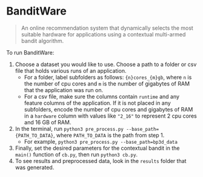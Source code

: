# BanditWare

> An online recommendation system that dynamically selects the most suitable hardware for applications using a contextual multi-armed bandit algorithm.

To run BanditWare:
1. Choose a dataset you would like to use. Choose a path to a folder or csv file that holds various runs of an application.
    - For a folder, label subfolders as follows: `{n}cores_{m}gb`, where `n` is the number of cpu cores and `m` is the number of gigabytes of RAM that the application was run on. 
    - For a csv file, make sure the columns contain `runtime` and any feature columns of the application. If it is not placed in any subfolders, encode the number of cpu cores and gigabytes of RAM in a `hardware` column with values like `"2_16"` to represent 2 cpu cores and 16 GB of RAM.
2. In the terminal, run `python3 pre_process.py --base_path={PATH_TO_DATA}`, where `PATH_TO_DATA` is the path from step 1.
    - For example, `python3 pre_process.py --base_path=bp3d_data`
3. Finally, set the desired parameters for the contextual bandit in the `main()` function of `cb.py`, then run `python3 cb.py`.
4. To see results and preprocessed data, look in the `results` folder that was generated.
